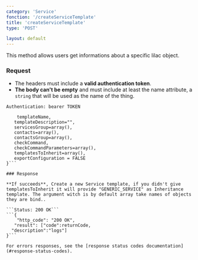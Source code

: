 ```yaml
---
category: 'Service'
fonction: '/createServiceTemplate'
title: 'createServiceTemplate'
type: 'POST'

layout: default
---
```


This method allows users get informations about a specific lilac object.

### Request

* The headers must include a **valid authentication token**.
* **The body can't be empty** and must include at least the name attribute, a `string` that will be used as the name of the thing.

```Authentication: bearer TOKEN```
```{
    templateName,
   templateDescription="",
   servicesGroup=array(),
   contacts=array(),
   contactsGroup=array(),
   checkCommand,
   checkCommandParameters=array(),
   templatesToInherit=array(),
   exportConfiguration = FALSE
}```

### Response

**If succeeds**, Create a new Service template, if you didn't give templatesToInherit it will provide "GENERIC_SERVICE" as Inheritance template. The argument witch is by default array take names of objects they are bind..

```Status: 200 OK```
```{
    "http_code": "200 OK",
   "result": ["code":returnCode,
  "description":"logs"]
}```

For errors responses, see the [response status codes documentation](#response-status-codes).